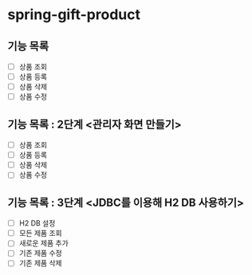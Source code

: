 # spring-gift-product

## 기능 목록
- [ ] 상품 조회
- [ ] 상품 등록
- [ ] 상품 삭제
- [ ] 상품 수정

## 기능 목록 : 2단계 <관리자 화면 만들기>
- [ ] 상품 조회
- [ ] 상품 등록
- [ ] 상품 삭제
- [ ] 상품 수정

## 기능 목록 : 3단계 <JDBC를 이용해 H2 DB 사용하기>

- [ ] H2 DB 설정
- [ ] 모든 제품 조회 
- [ ] 새로운 제품 추가 
- [ ] 기존 제품 수정 
- [ ] 기존 제품 삭제 
